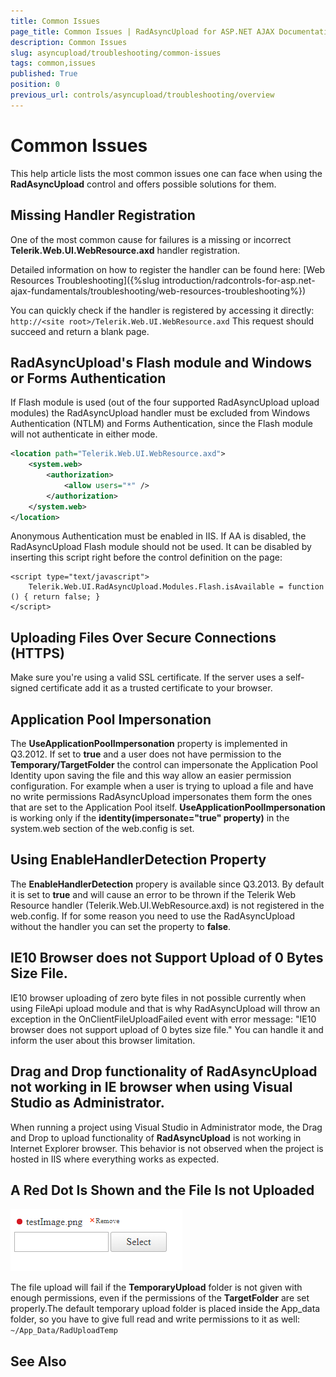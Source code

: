 ```yaml
---
title: Common Issues
page_title: Common Issues | RadAsyncUpload for ASP.NET AJAX Documentation
description: Common Issues
slug: asyncupload/troubleshooting/common-issues
tags: common,issues
published: True
position: 0
previous_url: controls/asyncupload/troubleshooting/overview
---
```


# Common Issues

This help article lists the most common issues one can face when using the **RadAsyncUpload** control and offers possible solutions for them.


##  Missing Handler Registration

One of the most common cause for failures is a missing or incorrect **Telerik.Web.UI.WebResource.axd** handler registration.

Detailed information on how to register the handler can be found here: [Web Resources Troubleshooting]({%slug introduction/radcontrols-for-asp.net-ajax-fundamentals/troubleshooting/web-resources-troubleshooting%})

You can quickly check if the handler is registered by accessing it directly: `http://<site root>/Telerik.Web.UI.WebResource.axd` This request should succeed and return a blank page.

## RadAsyncUpload's Flash module and Windows or Forms Authentication

If Flash module is used (out of the four supported RadAsyncUpload upload modules) the RadAsyncUpload handler must be excluded from Windows Authentication (NTLM) and Forms Authentication, since the Flash module will not authenticate in either mode.	


````XML
<location path="Telerik.Web.UI.WebResource.axd">   
    <system.web>       
        <authorization>
            <allow users="*" />       
        </authorization>   
    </system.web>
</location> 
````

Anonymous Authentication must be enabled in IIS. If AA is disabled, the RadAsyncUpload Flash module should not be used. It can be disabled by inserting this script right before the control definition on the page:


````ASP.NET
<script type="text/javascript">
    Telerik.Web.UI.RadAsyncUpload.Modules.Flash.isAvailable = function () { return false; }
</script> 
````

## Uploading Files Over Secure Connections (HTTPS)

Make sure you're using a valid SSL certificate. If the server uses a self-signed certificate add it as a trusted certificate to your browser.

## Application Pool Impersonation

The **UseApplicationPoolImpersonation** property is implemented in Q3.2012. If set to **true** and a user does not have permission to the **Temporary/TargetFolder** the control can impersonate the Application Pool Identity upon saving the file and this way allow an easier permission configuration. For example when a user is trying to upload a file and have no write permissions RadAsyncUpload impersonates them form the ones that are set to the Application Pool itself. **UseApplicationPoolImpersonation** is working only if the **identity(impersonate="true" property)** in the system.web section of the web.config is set. 

## Using EnableHandlerDetection Property

The **EnableHandlerDetection** propery is available since Q3.2013. By default it is set to **true** and will cause an error to be thrown if the Telerik Web Resource handler (Telerik.Web.UI.WebResource.axd) is not registered in the web.config. If for some reason you need to use the RadAsyncUpload without the handler you can set the property to **false**.

## IE10 Browser does not Support Upload of 0 Bytes Size File.

IE10 browser uploading of zero byte files in not possible currently when using FileApi upload module and that is why RadAsyncUpload will throw an exception in the OnClientFileUploadFailed event with error message: "IE10 browser does not support upload of 0 bytes size file." You can handle it and inform the user about this browser limitation.

## Drag and Drop functionality of RadAsyncUpload not working in IE browser when using Visual Studio as Administrator.

When running a project using Visual Studio in Administrator mode, the Drag and Drop to upload functionality of **RadAsyncUpload** is not working in Internet Explorer browser. This behavior is not observed when the project is hosted in IIS where everything works as expected.

## A Red Dot Is Shown and the File Is not Uploaded

![Failing Upload](../images/asyncupload-overview_troubleshooting.png)

The file upload will fail if the **TemporaryUpload** folder is not given with enough permissions, even if the permissions of the **TargetFolder** are set properly.The default temporary upload folder is placed inside the App_data folder, so you have to give full read and write permissions to it as well:
`~/App_Data/RadUploadTemp `

## See Also
